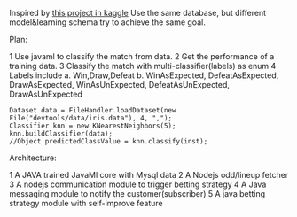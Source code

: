 Inspired by [this project in kaggle](https://www.kaggle.com/airback/d/hugomathien/soccer/match-outcome-prediction-in-football)
Use the same database, but different model&learning schema try to achieve the same goal.

Plan:

1 Use javaml to classify the match from data.
2 Get the performance of a training data.
3 Classify the match with multi-classifier(labels) as enum
4 Labels include 
  a. Win,Draw,Defeat
  b. WinAsExpected, DefeatAsExpected, DrawAsExpected, WinAsUnExpected, DefeatAsUnExpected, DrawAsUnExpected

````
Dataset data = FileHandler.loadDataset(new File("devtools/data/iris.data"), 4, ",");
Classifier knn = new KNearestNeighbors(5);
knn.buildClassifier(data);
//Object predictedClassValue = knn.classify(inst);
````
Architecture:

1 A JAVA trained JavaMl core with Mysql data
2 A Nodejs odd/lineup fetcher
3 A nodejs communication module to trigger betting strategy
4 A Java messaging module to notify the customer(subscriber)
5 A java betting strategy module with self-improve feature